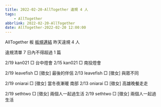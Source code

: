 ```yaml
---
title: 2022-02-20-AllTogether 違規 4 人
tags:
    - AllTogether
abbrlink: 2022-02-20-AllTogether
date: AllTogether-2022-02-20 12:00:00
---
```

AllTogether 板 [板規連結](https://www.ptt.cc/bbs/AllTogether/M.1643211430.A.5FB.html)
昨天違規 4 人
<!-- more -->

違規清單
7 日內不得超過 1 篇

2/19 kan021 □ 台中燈會
2/15 kan021 □ 南投燈會

2/19 leavefish □ [徵女] 最後的伴侶
2/13 leavefish □ [徵女] 與眾不同

2/19 oniarai □ [徵女] 當冬夜漸暖 南部
2/13 oniarai □ [徵女] 高雄晚餐走走

2/19 sethtwo □ [徵女] 兩個人一起過生活
2/19 sethtwo □ [徵女] 兩個人一起過生活